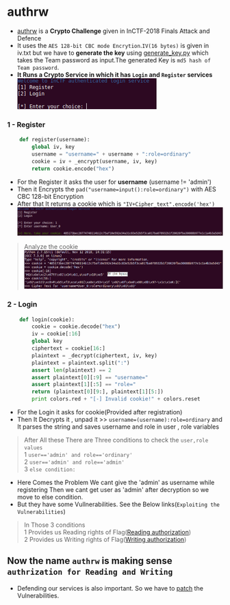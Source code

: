 # authrw
* [authrw](https://github.com/D1r3Wolf/InCTF-2018-Finals/tree/master/authrw-Crypto%20Challenge/authrw) is a **Crypto Challenge** given in InCTF-2018 Finals Attack and Defence
* It uses the `AES 128-bit CBC mode Encrytion`.`IV(16 bytes)` is given in iv.txt but we have to **generate the key** using [generate_key.py](https://github.com/D1r3Wolf/InCTF-2018-Finals/blob/master/authrw-Crypto%20Challenge/authrw/generate_key.py) which takes the Team password as input.The generated Key is `md5 hash of Team password`.
* **It Runs a Crypto Service in which it has `Login` and `Register` services**
![Login,Register](https://raw.githubusercontent.com/Ajay-Aj-00/Test/master/Images/1.png "Service")
### 1 - Register
```py
    def register(username):
        global iv, key
        username = "username=" + username + ":role=ordinary"
        cookie = iv + _encrypt(username, iv, key)
        return cookie.encode("hex")
```
* For the Register it asks the user for **username** (username != 'admin')
* Then it Encrypts the `pad("username=input():role=ordinary")` with AES CBC 128-bit Encryption
* After that It returns a cookie which is `"IV+Cipher_text".encode('hex')`
![Register](https://raw.githubusercontent.com/Ajay-Aj-00/Test/master/Images/R.png "Register")
> Analyze the cookie
 ![Register](https://raw.githubusercontent.com/Ajay-Aj-00/Test/master/Images/S.png "Register")
### 2 - Login
```py
    def login(cookie):
        cookie = cookie.decode("hex")
        iv = cookie[:16]
        global key
        ciphertext = cookie[16:]
        plaintext = _decrypt(ciphertext, iv, key)
        plaintext = plaintext.split(":")
        assert len(plaintext) == 2
        assert plaintext[0][:9] == "username="
        assert plaintext[1][:5] == "role="
        return (plaintext[0][9:], plaintext[1][5:])
        print colors.red + "[-] Invalid cookie!" + colors.reset
```
* For the Login it asks for cookie(Provided after registration)
* Then It Decrypts it , unpad it >> `username=(username):role=ordinary` and It parses the string and saves username and role in user , role variables
> After All these There are Three conditions to check the `user,role values`<br>
> 1 `user=='admin' and role=='ordinary'`<br>
> 2 `user=='admin' and role=='admin'`<br>
> 3 `else condition:`<br>
* Here Comes the Problem We cant give the 'admin' as username while registering Then we cant get user as 'admin' after decryption so we move to else condition.
* But they have some Vullnerabilities. See the Below links(`Exploiting the Vulnerabilities`)
> In Those 3 conditions<br>
> 1 Provides us Reading rights of Flag([Reading authorization](https://github.com/D1r3Wolf/InCTF-2018-Finals/tree/master/authrw-Crypto%20Challenge/authR_Exploit))<br>
> 2 Provides us Writing rights of Flag([Writing authorization](https://github.com/D1r3Wolf/InCTF-2018-Finals/tree/master/authrw-Crypto%20Challenge/authW_Exploit))<br>
## Now the name `authrw` is making sense `authrization for Reading and Writing`<br>
* Defending our services is also important. So we have to [patch](https://github.com/D1r3Wolf/InCTF-2018-Finals/tree/master/authrw-Crypto%20Challenge/patch) the Vulnerabilities.
